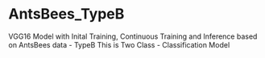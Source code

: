 # AntsBees_TypeB
VGG16 Model with Inital Training, Continuous Training and Inference based on AntsBees data - TypeB
This is Two Class - Classification Model 
